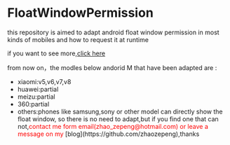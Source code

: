# FloatWindowPermission
this repository is aimed to adapt android float window permission in most kinds of mobiles and how to request it at runtime </br>

if you want to see more,[click here](http://blog.csdn.net/self_study/article/details/52859790)

from now on，the modles below andorid M that have been adapted are :
<ul><li>xiaomi:v5,v6,v7,v8</li><li>huawei:partial</li><li>meizu:partial</li><li>360:partial</li><li>others:phones like samsung,sony or other model can directly show the float window, so there is no need to adapt,but if you find one that can not,<font color="red">contact me form email(zhao_zepeng@hotmail.com) or leave a message on my </font>[blog](https://github.com/zhaozepeng),thanks</li></ul>